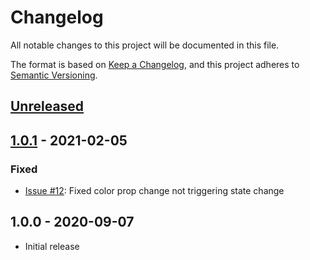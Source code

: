 # Changelog

All notable changes to this project will be documented in this file.

The format is based on [Keep a Changelog](https://keepachangelog.com/en/1.0.0/),
and this project adheres to [Semantic Versioning](https://semver.org/spec/v2.0.0.html).

## [Unreleased]

## [1.0.1] - 2021-02-05

### Fixed

- [Issue #12](https://github.com/jeslage/react-pick-color/issues/12): Fixed color prop change not triggering state change

## 1.0.0 - 2020-09-07

- Initial release

[unreleased]: https://github.com/jeslage/react-pick-color/compare/v1.0.1...develop
[1.0.1]: https://github.com/jeslage/react-pick-color/compare/v1.0.0...v1.0.1
